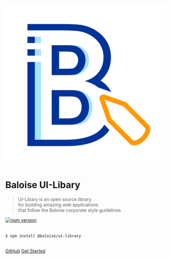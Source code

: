 ![Baloise UI-Library Logo](docs/assets/images/icon.svg ':size=180')

# Baloise UI-Libary

> UI-Libary is an open source library<br>for building amazing web applications<br>that follow the Baloise corporate style guidelines

[![npm version](https://badge.fury.io/js/%40baloise%2Fui-library.svg)](https://badge.fury.io/js/%40baloise%2Fui-library)

<br>
<code class="cover-code">$ npm install @baloise/ui-library</code>
<br>
<br>

[GitHub](https://github.com/baloise/ui-library)
[Get Started](home.md)
